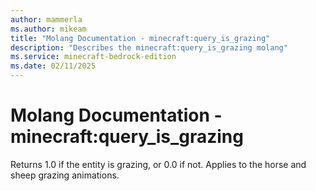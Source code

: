 ```yaml
---
author: mammerla
ms.author: mikeam
title: "Molang Documentation - minecraft:query_is_grazing"
description: "Describes the minecraft:query_is_grazing molang"
ms.service: minecraft-bedrock-edition
ms.date: 02/11/2025 
---
```


# Molang Documentation - minecraft:query_is_grazing

Returns 1.0 if the entity is grazing, or 0.0 if not. Applies to the horse and sheep grazing animations.
